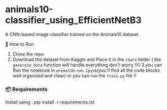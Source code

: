 # animals10-classifier_using_EfficientNetB3

A CNN-based image classifier trained on the Animals10 dataset.

 🚀 How to Run
1. Clone the repo
2. Download the dataset from Kaggle and Place it in the `/data` folder ( the `generate_data` function will handle everything don't worry !!!)
3.you can Run the notebook in `animal10-cnn.ipynb`(you'll find all the code blocks well orgonized and clear)
  or  you can run the  `train.py` file !!

### 📦 Requirements
Install using : pip install -r requirements.txt


